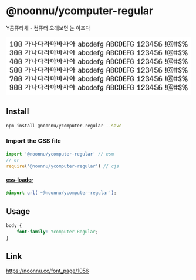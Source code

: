 # @noonnu/ycomputer-regular

Y콤퓨타체 - 컴퓨터 오래보면 눈 아프다

![example](./example.png)

## Install

```bash
npm install @noonnu/ycomputer-regular --save
```

### Import the CSS file

```js
import '@noonnu/ycomputer-regular' // esm
// or
require('@noonnu/ycomputer-regular') // cjs
```

#### [css-loader](https://github.com/webpack-contrib/css-loader)

```css
@import url('~@noonnu/ycomputer-regular');
```

## Usage

```css
body {
    font-family: Ycomputer-Regular;
}
```

## Link

https://noonnu.cc/font_page/1056
